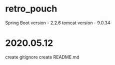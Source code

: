 # retro_pouch

Spring Boot version - 2.2.6
tomcat version - 9.0.34

# 2020.05.12 
 create gitignore
 create README.md
 
 
